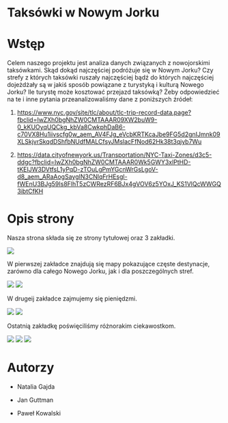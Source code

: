 # Taksówki w Nowym Jorku

# Wstęp

Celem naszego projektu jest analiza danych związanych z nowojorskimi taksówkami. Skąd dokąd najczęściej podróżuje się w Nowym Jorku? Czy strefy z których taksówki ruszały najczęściej bądź do których najczęściej dojeżdżały są w jakiś sposób powiązane z turystyką i kulturą Nowego Jorku? Ile turystę może kosztować przejazd taksówką? Żeby odpowiedzieć na te i inne pytania przeanalizowaliśmy dane z poniższych źródeł:

1.  <https://www.nyc.gov/site/tlc/about/tlc-trip-record-data.page?fbclid=IwZXh0bgNhZW0CMTAAAR09XW2buW9-0_kKUOyqUQCkg_kbVa8CwkphDaB6-c70VX8Hu1iivscfg0w_aem_AV4FJg_eVcbKRTKcaJbe9FG5d2gnIJmnk09XLSkjvrSkqdDShfbNUdfMALCfsyJMslacFfNod62Hk38t3qjyb7Wu>

2.  <https://data.cityofnewyork.us/Transportation/NYC-Taxi-Zones/d3c5-ddgc?fbclid=IwZXh0bgNhZW0CMTAAAR0Wk5GWY3xlPtHD-tKEIJW3DVtfsL1yPqD-zTOuLgPmYGcnWrGsLgoV-d8_aem_ARaAogSaygIN3CNlqFrHEsgl-fWEnU3BJg59Is8FlhT5zCWRezRF6BJx4gVOV6z5YOxJ_KS1VlQcWWGQ3ibtCfKH>

# Opis strony

Nasza strona składa się ze strony tytułowej oraz 3 zakładki.

![](tytulowa.png)

W pierwszej zakładce znajdują się mapy pokazujące częste destynacje, zarówno dla całego Nowego Jorku, jak i dla poszczególnych stref.

![](mapka1.png) ![](mapka2.png)

W drugeij zakładce zajmujemy się pieniędzmi.

![](pieniadze1.png) ![](pieniadze2.png)

Ostatnią zakładkę poświęciliśmy różnorakim ciekawostkom.

![](ciekawostki1.png) ![](ciekawostki2.png) ![](ciekawostki3.png)

# Autorzy

-   Natalia Gajda

-   Jan Guttman

-   Paweł Kowalski
